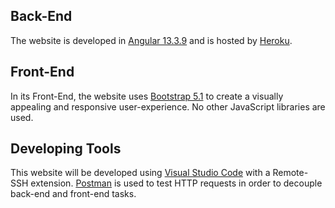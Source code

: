 ## Back-End

The website is developed in [Angular 13.3.9](https://angular.io/docs) and is hosted by [Heroku](https://www.heroku.com/).

## Front-End

In its Front-End, the website uses [Bootstrap 5.1](https://getbootstrap.com/docs/5.1/) to create a visually appealing and responsive user-experience.
No other JavaScript libraries are used.

## Developing Tools

This website will be developed using [Visual Studio Code](https://code.visualstudio.com/) with a Remote-SSH extension.
[Postman](https://www.postman.com/) is used to test HTTP requests in order to decouple back-end and front-end tasks.

